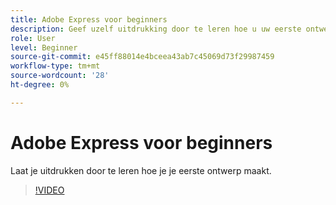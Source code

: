 ```yaml
---
title: Adobe Express voor beginners
description: Geef uzelf uitdrukking door te leren hoe u uw eerste ontwerp maakt
role: User
level: Beginner
source-git-commit: e45ff88014e4bceea43ab7c45069d73f29987459
workflow-type: tm+mt
source-wordcount: '28'
ht-degree: 0%

---
```


# Adobe Express voor beginners

Laat je uitdrukken door te leren hoe je je eerste ontwerp maakt.

>[!VIDEO](https://video.tv.adobe.com/v/3420225?quality=12&learn=on&hidetitle=true)
